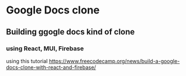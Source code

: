 # Google Docs clone

## Building ggogle docs kind of clone
### using React, MUI, Firebase

using this tutorial 
https://www.freecodecamp.org/news/build-a-google-docs-clone-with-react-and-firebase/